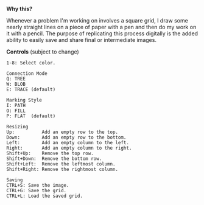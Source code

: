 **Why this?**

Whenever a problem I'm working on involves a square grid, I draw some nearly straight lines on a piece of paper with a pen and then do my work on it with a pencil. The purpose of replicating this process digitally is the added ability to easily save and share final or intermediate images.

**Controls** (subject to change)

```
1-8: Select color.

Connection Mode
Q: TREE
W: BLOB
E: TRACE (default)

Marking Style
I: PATH
O: FILL
P: FLAT  (default)

Resizing
Up:          Add an empty row to the top.
Down:        Add an empty row to the bottom.
Left:        Add an empty column to the left.
Right:       Add an empty column to the right.
Shift+Up:    Remove the top row.
Shift+Down:  Remove the bottom row.
Shift+Left:  Remove the leftmost column.
Shift+Right: Remove the rightmost column.

Saving
CTRL+S: Save the image.
CTRL+G: Save the grid.
CTRL+L: Load the saved grid.
```
